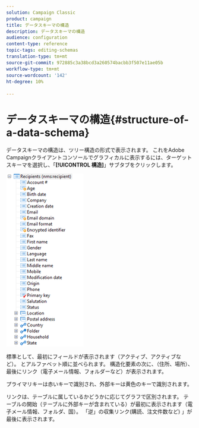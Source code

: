 ```yaml
---
solution: Campaign Classic
product: campaign
title: データスキーマの構造
description: データスキーマの構造
audience: configuration
content-type: reference
topic-tags: editing-schemas
translation-type: tm+mt
source-git-commit: 972885c3a38bcd3a260574bacbb3f507e11ae05b
workflow-type: tm+mt
source-wordcount: '142'
ht-degree: 10%

---
```



# データスキーマの構造{#structure-of-a-data-schema}

データスキーマの構造は、ツリー構造の形式で表示されます。 これをAdobe Campaignクライアントコンソールでグラフィカルに表示するには、ターゲットスキーマを選択し、「**[!UICONTROL 構造]**」サブタブをクリックします。

![](assets/d_ncs_integration_schema_arbo.png)

標準として、最初にフィールドが表示されます（アクティブ、アクティブなど）。 とアルファベット順に並べられます。 構造化要素の次に、（住所、場所）、最後にリンク（電子メール情報、フォルダーなど）が表示されます。

プライマリキーは赤いキーで識別され、外部キーは黄色のキーで識別されます。

リンクは、テーブルに属しているかどうかに応じてグラフで区別されます。 テーブルの開始（テーブルに外部キーが含まれている）が最初に表示されます（電子メール情報、フォルダ、国）。 「逆」の収集リンク(購読、注文件数など) 」が最後に表示されます。
